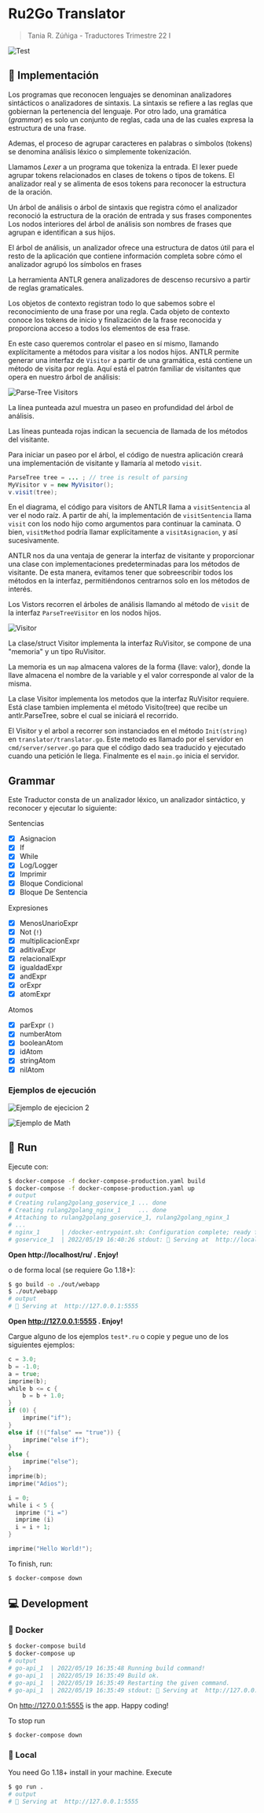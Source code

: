 # Ru2Go Translator

> Tania R. Zúñiga - Traductores Trimestre 22 I

![Test](./img/RuExample.gif "Test")

## 🔨 Implementación

Los programas que reconocen lenguajes se denominan analizadores sintácticos o analizadores de sintaxis. La sintaxis se refiere a las reglas que gobiernan la pertenencia del lenguaje. Por otro lado, una gramática (_grammar_) es solo un conjunto de reglas, cada una de las cuales expresa la estructura de una frase.

Ademas, el proceso de agrupar caracteres en palabras o símbolos (tokens) se denomina análisis léxico o simplemente tokenización.

Llamamos _Lexer_ a un programa que tokeniza la entrada. El lexer puede agrupar tokens relacionados en clases de tokens o tipos de tokens. El analizador real y se alimenta de esos tokens para reconocer la estructura de la oración.

Un árbol de análisis o árbol de sintaxis que registra cómo el analizador reconoció la estructura de la oración de entrada y sus frases componentes Los nodos interiores del árbol de análisis son nombres de frases que agrupan e identifican a sus hijos.

El árbol de análisis, un analizador ofrece una estructura de datos útil para el resto de la aplicación que contiene información completa sobre cómo el analizador agrupó los símbolos en frases

La herramienta ANTLR genera analizadores de descenso recursivo a partir de reglas gramaticales.

Los objetos de contexto registran todo lo que sabemos sobre el reconocimiento de una frase por una regla. Cada objeto de contexto conoce los tokens de inicio y finalización de la frase reconocida y proporciona acceso a todos los elementos de esa frase.

En este caso queremos controlar el paseo en sí mismo, llamando explícitamente a métodos para visitar a los nodos hijos. ANTLR permite generar una interfaz de `Visitor` a partir de una gramática, está contiene un método de visita por regla.
Aquí está el patrón familiar de visitantes que opera en nuestro árbol de análisis:

![Parse-Tree Visitors](./img/parseTreeVisitor.png "Parse-Tree Visitors")

La línea punteada azul muestra un paseo en profundidad del árbol de análisis.

Las líneas punteada rojas indican la secuencia de llamada de los métodos del visitante.

Para iniciar un paseo por el árbol, el código de nuestra aplicación creará una implementación de visitante y llamaría al metodo `visit`.

```java
ParseTree tree = ... ; // tree is result of parsing
MyVisitor v = new MyVisitor();
v.visit(tree);
```

En el diagrama, el código para visitors de ANTLR llama a `visitSentencia` al ver el nodo raíz. A partir de ahí, la implementación de `visitSentencia` llama `visit` con los nodo hijo como argumentos para continuar la caminata. O bien, `visitMethod` podría llamar explícitamente a `visitAsignacion`, y así sucesivamente.

ANTLR nos da una ventaja de generar la interfaz de visitante y proporcionar una clase con implementaciones predeterminadas para los métodos de visitante. De esta manera, evitamos tener que sobreescribir todos los métodos en la interfaz, permitiéndonos centrarnos solo en los métodos de interés.

Los Vistors recorren el árboles de análisis llamando al método de `visit` de la interfaz `ParseTreeVisitor` en los nodos hijos.

![Visitor](./img/RuVisitor.png "Visitor")

La clase/struct Visitor implementa la interfaz RuVisitor, se compone de una "memoria" y un tipo RuVisitor.

La memoria es un `map` almacena valores de la forma {llave: valor}, donde la llave almacena el nombre de la variable y el valor corresponde al valor de la misma.

La clase Visitor implementa los metodos que la interfaz RuVisitor requiere. Está clase tambien implementa el método Visito(tree) que recibe un antlr.ParseTree, sobre el cual se iniciará el recorrido.

El Visitor y el arbol a recorrer son instanciados en el método `Init(string)` en `translator/translator.go`. Este metodo es llamado por el servidor en `cmd/server/server.go` para que el código dado sea traducido y ejecutado cuando una petición le llega. Finalmente es el `main.go` inicia el servidor.

## Grammar

Este Traductor consta de un analizador léxico, un analizador sintáctico, y
reconocer y ejecutar lo siguiente:

Sentencias
- [x] Asignacion
- [x] If
- [x] While
- [x] Log/Logger
- [x] Imprimir
- [x] Bloque Condicional
- [x] Bloque De Sentencia

Expresiones
- [x] MenosUnarioExpr
- [x] Not (`!`)
- [x] multiplicacionExpr
- [x] aditivaExpr
- [x] relacionalExpr
- [x] igualdadExpr
- [x] andExpr
- [x] orExpr
- [x] atomExpr

Atomos
- [x] parExpr `()`
- [x] numberAtom
- [x] booleanAtom
- [x] idAtom
- [x] stringAtom
- [x] nilAtom

### Ejemplos de ejecución

![Ejemplo de ejecicion 2](./img/test2.png "Ejemplo de ejecicion 2")

![Ejemplo de Math](./img/TaylorTest.png "Ejemplo de Math")

## 🚀 Run

Ejecute con:

```bash
$ docker-compose -f docker-compose-production.yaml build
$ docker-compose -f docker-compose-production.yaml up
# output
# Creating rulang2golang_goservice_1 ... done
# Creating rulang2golang_nginx_1     ... done
# Attaching to rulang2golang_goservice_1, rulang2golang_nginx_1
# ...
# nginx_1      | /docker-entrypoint.sh: Configuration complete; ready for start up
# goservice_1  | 2022/05/19 16:40:26 stdout: 🚀 Serving at  http://localhost/ru/
```

**Open http://localhost/ru/ . Enjoy!**

o de forma local (se requiere Go 1.18+):

```bash
$ go build -o ./out/webapp
$ ./out/webapp
# output
# 🚀 Serving at  http://127.0.0.1:5555
```

**Open http://127.0.0.1:5555 . Enjoy!**

Cargue alguno de los ejemplos `test*.ru` o copie y pegue uno de los siguientes ejemplos:

```go
c = 3.0;
b = -1.0;
a = true;
imprime(b);
while b <= c {
    b = b + 1.0;
}
if (0) {
    imprime("if");
}
else if (!("false" == "true")) {
    imprime("else if");
}
else {
    imprime("else");
}
imprime(b);
imprime("Adios");
```

```go
i = 0;
while i < 5 {
  imprime ("i =")
  imprime (i)
  i = i + 1;
}
```

```go
imprime("Hello World!");
```

To finish, run:
```bash
$ docker-compose down
```

## 💻 Development

### 🐋 Docker
```bash
$ docker-compose build
$ docker-compose up
# output
# go-api_1  | 2022/05/19 16:35:48 Running build command!
# go-api_1  | 2022/05/19 16:35:49 Build ok.
# go-api_1  | 2022/05/19 16:35:49 Restarting the given command.
# go-api_1  | 2022/05/19 16:35:49 stdout: 🚀 Serving at  http://127.0.0.1:5555
```

On http://127.0.0.1:5555 is the app. Happy coding!

To stop run
```bash
$ docker-compose down
```

### 💾 Local

You need Go 1.18+ install in your machine. Execute
```bash
$ go run .
# output
# 🚀 Serving at  http://127.0.0.1:5555
```
